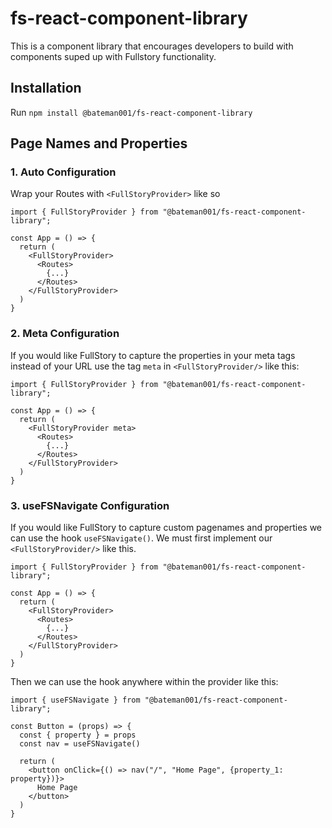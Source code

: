 # fs-react-component-library

This is a component library that encourages developers to build with components suped up with Fullstory functionality.

## Installation

Run `npm install @bateman001/fs-react-component-library`

## Page Names and Properties

### 1. Auto Configuration

Wrap your Routes with `<FullStoryProvider>` like so

```
import { FullStoryProvider } from "@bateman001/fs-react-component-library";

const App = () => {
  return (
    <FullStoryProvider>
      <Routes>
        {...}
      </Routes>
    </FullStoryProvider>
  )
}
```

### 2. Meta Configuration

If you would like FullStory to capture the properties in your meta tags instead of your URL use the tag `meta` in `<FullStoryProvider/>` like this:

```
import { FullStoryProvider } from "@bateman001/fs-react-component-library";

const App = () => {
  return (
    <FullStoryProvider meta>
      <Routes>
        {...}
      </Routes>
    </FullStoryProvider>
  )
}

```

### 3. useFSNavigate Configuration

If you would like FullStory to capture custom pagenames and properties we can use the hook `useFSNavigate()`. We must first implement our `<FullStoryProvider/>` like this.

```
import { FullStoryProvider } from "@bateman001/fs-react-component-library";

const App = () => {
  return (
    <FullStoryProvider>
      <Routes>
        {...}
      </Routes>
    </FullStoryProvider>
  )
}
```

Then we can use the hook anywhere within the provider like this:

```
import { useFSNavigate } from "@bateman001/fs-react-component-library";

const Button = (props) => {
  const { property } = props
  const nav = useFSNavigate()

  return (
    <button onClick={() => nav("/", "Home Page", {property_1: property})}>
      Home Page
    </button>
  )
}
```
